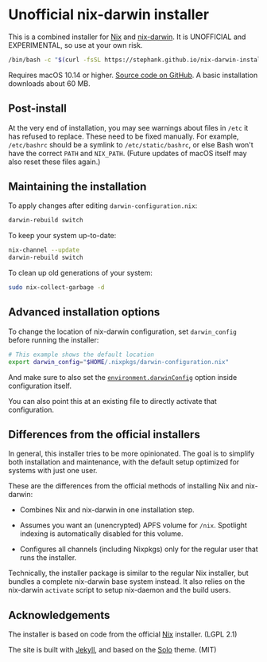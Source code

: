 # Unofficial nix-darwin installer

This is a combined installer for [Nix] and [nix-darwin]. It is UNOFFICIAL and
EXPERIMENTAL, so use at your own risk.

```sh
/bin/bash -c "$(curl -fsSL https://stephank.github.io/nix-darwin-installer/install.sh)"
```

Requires macOS 10.14 or higher. [Source code on GitHub]. A basic installation
downloads about 60 MB.

## Post-install

At the very end of installation, you may see warnings about files in `/etc` it
has refused to replace. These need to be fixed manually. For example,
`/etc/bashrc` should be a symlink to `/etc/static/bashrc`, or else Bash won't
have the correct `PATH` and `NIX_PATH`. (Future updates of macOS itself may
also reset these files again.)

## Maintaining the installation

To apply changes after editing `darwin-configuration.nix`:

```sh
darwin-rebuild switch
```

To keep your system up-to-date:

```sh
nix-channel --update
darwin-rebuild switch
```

To clean up old generations of your system:

```sh
sudo nix-collect-garbage -d
```

## Advanced installation options

To change the location of nix-darwin configuration, set `darwin_config` before
running the installer:

```sh
# This example shows the default location
export darwin_config="$HOME/.nixpkgs/darwin-configuration.nix"
```

And make sure to also set the [`environment.darwinConfig`] option inside
configuration itself.

You can also point this at an existing file to directly activate that
configuration.

## Differences from the official installers

In general, this installer tries to be more opinionated. The goal is to
simplify both installation and maintenance, with the default setup optimized
for systems with just one user.

These are the differences from the official methods of installing Nix and
nix-darwin:

- Combines Nix and nix-darwin in one installation step.

- Assumes you want an (unencrypted) APFS volume for `/nix`. Spotlight indexing
  is automatically disabled for this volume.

- Configures all channels (including Nixpkgs) only for the regular user that
  runs the installer.

Technically, the installer package is similar to the regular Nix installer, but
bundles a complete nix-darwin base system instead. It also relies on the
nix-darwin `activate` script to setup nix-daemon and the build users.

## Acknowledgements

The installer is based on code from the official [Nix] installer. (LGPL 2.1)

The site is built with [Jekyll], and based on the [Solo] theme. (MIT)

[Nix]: https://nixos.org/
[nix-darwin]: https://github.com/LnL7/nix-darwin
[Source code on GitHub]: https://github.com/stephank/nix-darwin-installer
[`environment.darwinConfig`]: https://lnl7.github.io/nix-darwin/manual/index.html#opt-environment.darwinConfig
[Jekyll]: https://jekyllrb.com
[Solo]: https://github.com/chibicode/solo
